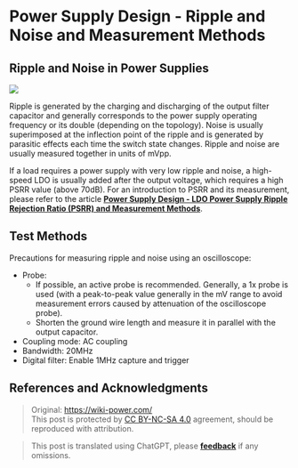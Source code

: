 # Power Supply Design - Ripple and Noise and Measurement Methods

## Ripple and Noise in Power Supplies

![](https://wiki-media-1253965369.cos.ap-guangzhou.myqcloud.com/img/20220708164040.png)

Ripple is generated by the charging and discharging of the output filter capacitor and generally corresponds to the power supply operating frequency or its double (depending on the topology). Noise is usually superimposed at the inflection point of the ripple and is generated by parasitic effects each time the switch state changes. Ripple and noise are usually measured together in units of mVpp.

If a load requires a power supply with very low ripple and noise, a high-speed LDO is usually added after the output voltage, which requires a high PSRR value (above 70dB). For an introduction to PSRR and its measurement, please refer to the article [**Power Supply Design - LDO Power Supply Ripple Rejection Ratio (PSRR) and Measurement Methods**](https://wiki-power.com/%E7%94%B5%E6%BA%90%E8%AE%BE%E8%AE%A1-LDO%E7%94%B5%E6%BA%90%E6%8A%91%E5%88%B6%E6%AF%94%EF%BC%88PSRR%EF%BC%89%E4%B8%8E%E6%B5%8B%E9%87%8F%E6%96%B9%E6%B3%95).

## Test Methods

Precautions for measuring ripple and noise using an oscilloscope:

- Probe:
  - If possible, an active probe is recommended. Generally, a 1x probe is used (with a peak-to-peak value generally in the mV range to avoid measurement errors caused by attenuation of the oscilloscope probe).
  - Shorten the ground wire length and measure it in parallel with the output capacitor.
- Coupling mode: AC coupling
- Bandwidth: 20MHz
- Digital filter: Enable 1MHz capture and trigger

## References and Acknowledgments

> Original: <https://wiki-power.com/>  
> This post is protected by [CC BY-NC-SA 4.0](https://creativecommons.org/licenses/by/4.0/deed.en) agreement, should be reproduced with attribution.

> This post is translated using ChatGPT, please [**feedback**](https://github.com/linyuxuanlin/Wiki_MkDocs/issues/new) if any omissions.